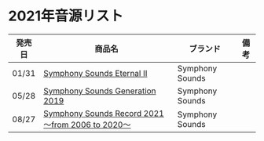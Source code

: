 # 2021年音源リスト

|発売日|商品名|ブランド|備考|
|---|---|---|---|
| 01/31 | [Symphony Sounds Eternal Ⅱ](./%E9%9F%B3%E6%BA%90%E5%80%8B%E5%88%A5/Symphony%20Sounds%20Eternal%20%E2%85%A1.md) | Symphony Sounds |  |
| 05/28 | [Symphony Sounds Generation 2019](./%E9%9F%B3%E6%BA%90%E5%80%8B%E5%88%A5/Symphony%20Sounds%20Generation%202019.md) | Symphony Sounds |  |
| 08/27 | [Symphony Sounds Record 2021 ～from 2006 to 2020～](./%E9%9F%B3%E6%BA%90%E5%80%8B%E5%88%A5/Symphony%20Sounds%20Record%202021.md) | Symphony Sounds |  |
